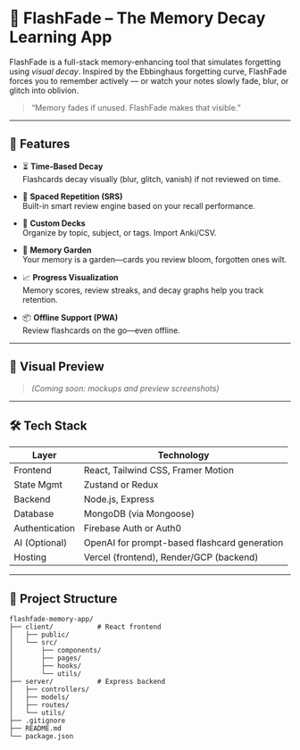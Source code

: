# 🧠 FlashFade – The Memory Decay Learning App

FlashFade is a full-stack memory-enhancing tool that simulates forgetting using *visual decay*. Inspired by the Ebbinghaus forgetting curve, FlashFade forces you to remember actively — or watch your notes slowly fade, blur, or glitch into oblivion.

> “Memory fades if unused. FlashFade makes that visible.”

---

## 🌟 Features

- ⏳ **Time-Based Decay**  
  Flashcards decay visually (blur, glitch, vanish) if not reviewed on time.

- 🔁 **Spaced Repetition (SRS)**  
  Built-in smart review engine based on your recall performance.

- 🎴 **Custom Decks**  
  Organize by topic, subject, or tags. Import Anki/CSV.

- 🌱 **Memory Garden**  
  Your memory is a garden—cards you review bloom, forgotten ones wilt.

- 📈 **Progress Visualization**  
  Memory scores, review streaks, and decay graphs help you track retention.

- 📦 **Offline Support (PWA)**  
  Review flashcards on the go—even offline.

---

## 📸 Visual Preview

> *(Coming soon: mockups and preview screenshots)*

---

## 🛠 Tech Stack

| Layer         | Technology |
|---------------|------------|
| Frontend      | React, Tailwind CSS, Framer Motion |
| State Mgmt    | Zustand or Redux |
| Backend       | Node.js, Express |
| Database      | MongoDB (via Mongoose) |
| Authentication| Firebase Auth or Auth0 |
| AI (Optional) | OpenAI for prompt-based flashcard generation |
| Hosting       | Vercel (frontend), Render/GCP (backend) |

---

## 📁 Project Structure

```plaintext
flashfade-memory-app/
├── client/           # React frontend
│   ├── public/
│   └── src/
│       ├── components/
│       ├── pages/
│       ├── hooks/
│       └── utils/
├── server/           # Express backend
│   ├── controllers/
│   ├── models/
│   ├── routes/
│   └── utils/
├── .gitignore
├── README.md
└── package.json
